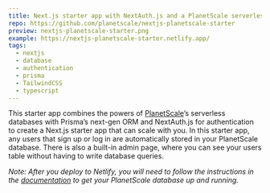 ```yaml
---
title: Next.js starter app with NextAuth.js and a PlanetScale serverless database
repo: https://github.com/planetscale/nextjs-planetscale-starter
preview: nextjs-planetscale-starter.png
example: https://nextjs-planetscale-starter.netlify.app/
tags:
  - nextjs
  - database
  - authentication
  - prisma
  - TailwindCSS
  - typescript
---
```


This starter app combines the powers of [PlanetScale](https://planetscale.com)’s serverless databases with Prisma’s next-gen ORM and NextAuth.js for authentication to create a Next.js starter app that can scale with you. In this starter app, any users that sign up or log in are automatically stored in your PlanetScale database. There is also a built-in admin page, where you can see your users table without having to write database queries. 

_Note: After you deploy to Netlify, you will need to follow the instructions in the [documentation](https://github.com/planetscale/nextjs-planetscale-starter) to get your PlanetScale database up and running._
